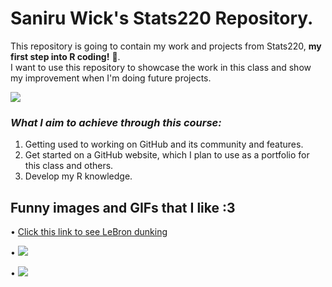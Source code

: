 # Saniru Wick's Stats220 Repository.

This repository is going to contain my work and projects from Stats220, **my first step into R coding!** 🙌.  
I want to use this repository to showcase the work in this class and show my improvement when I'm doing future projects.

![](https://i.kym-cdn.com/photos/images/newsfeed/002/735/522/374.gif)


### *What I aim to achieve through this course:*
  1. Getting used to working on GitHub and its community and features.
  2. Get started on a GitHub website, which I plan to use as a portfolio for this class and others.
  3. Develop my R knowledge.


## Funny images  and GIFs that I like :3
• [Click this link to see LeBron dunking](https://youtu.be/xKdMUAr6_vQ?feature=shared)

• ![](https://media2.giphy.com/media/R3S6MfUoKvBVS/giphy.gif?cid=6c09b952py8yk76duzb7yx3pw8ijt0c0bt82exwskcrqj6iy&ep=v1_internal_gif_by_id&rid=giphy.gif&ct=g)

•  ![](https://i.imgur.com/vENlm7J.jpg)

